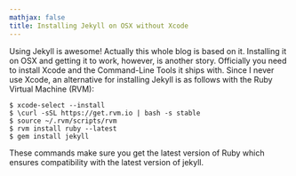 ```yaml
---
mathjax: false
title: Installing Jekyll on OSX without Xcode
---
```

Using Jekyll is awesome! Actually this whole blog is based on it. Installing it on OSX and getting it to work, however, is another story. Officially you need to install Xcode and the Command-Line Tools it ships with. Since I never use Xcode, an alternative for installing Jekyll is as follows with the Ruby Virtual Machine (RVM):

	$ xcode-select --install
	$ \curl -sSL https://get.rvm.io | bash -s stable
	$ source ~/.rvm/scripts/rvm
	$ rvm install ruby --latest
	$ gem install jekyll
	
These commands make sure you get the latest version of Ruby which ensures compatibility with the latest version of jekyll.